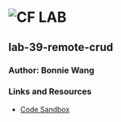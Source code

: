 ![CF](http://i.imgur.com/7v5ASc8.png) LAB
=================================================

## lab-39-remote-crud

### Author: Bonnie Wang

### Links and Resources
* [Code Sandbox](https://codesandbox.io/s/github/jcbwang/lab-39-remote-crud/tree/master/)


